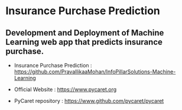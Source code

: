 # **Insurance Purchase Prediction**

## Development and Deployment of Machine Learning web app that predicts insurance purchase.

* Insurance Purchase Prediction : https://github.com/PravallikaaMohan/InfoPillarSolutions-Machine-Learning

* Official Website : https://www.pycaret.org

* PyCaret repository : https://www.github.com/pycaret/pycaret

